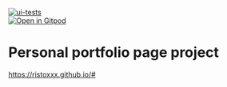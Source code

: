 [![ui-tests](https://github.com/ristoxxx/ristoxxx.github.io/actions/workflows/tests.yml/badge.svg)](https://github.com/ristoxxx/ristoxxx.github.io/actions/workflows/tests.yml)  
[![Open in Gitpod](https://gitpod.io/button/open-in-gitpod.svg)](https://gitpod.io/#https://github.com/ristoxxx/ristoxxx.github.io)
# Personal portfolio page project  
https://ristoxxx.github.io/#
